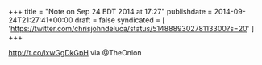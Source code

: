 +++
title = "Note on Sep 24 EDT 2014 at 17:27"
publishdate = 2014-09-24T21:27:41+00:00
draft = false
syndicated = [ 'https://twitter.com/chrisjohndeluca/status/514888930278113300?s=20' ]
+++

http://t.co/lxwGgDkGpH via @TheOnion
